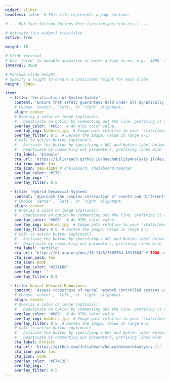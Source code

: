 ```yaml
---
widget: slider
headless: false  # This file represents a page section.

# ... Put Your Section Options Here (section position etc.) ...

# Activate this widget? true/false
active: true

weight: 10

# Slide interval.
# Use `false` to disable animation or enter a time in ms, e.g. `5000` (5s).
interval: 3600

# Minimum slide height.
# Specify a height to ensure a consistent height for each slide.
height: 350px

item:
  - title: 'Verification of System Safety'
    content: 'Ensure that safety guarantees hold under all dynamically feasible behaviors'
    # Choose `center`, `left`, or `right` alignment.
    align: center
    # Overlay a color or image (optional).
    #   Deactivate an option by commenting out the line, prefixing it with `#`.
    overlay_color: '#666'  # An HTML color value.
    overlay_img: bubbles.jpg  # Image path relative to your `static/media/` folder
    overlay_filter: 0.5  # Darken the image. Value in range 0-1.
    # Call to action button (optional).
    #   Activate the button by specifying a URL and button label below.
    #   Deactivate by commenting out parameters, prefixing lines with `#`.
    cta_label: 'Example'
    cta_url: 'https://juliareach.github.io/ReachabilityAnalysis.jl/dev/models/ISS/#International-Space-Station-1' # TODO add new example in the webpage
    cta_icon_pack: fas
    cta_icon: map-signs # chalkboard, chalkboard-teacher
    overlay_color: '#236'
    overlay_img: ''
    overlay_filter: 0.5

  - title: 'Hybrid Dynamical Systems'
    content: 'Approach the complex interaction of events and differential equations with set propagation techniques'
    # Choose `center`, `left`, or `right` alignment.
    align: center
    # Overlay a color or image (optional).
    #   Deactivate an option by commenting out the line, prefixing it with `#`.
    overlay_color: '#666'  # An HTML color value.
    overlay_img: bubbles.jpg  # Image path relative to your `static/media/` folder
    overlay_filter: 0.5  # Darken the image. Value in range 0-1.
    # Call to action button (optional).
    #   Activate the button by specifying a URL and button label below.
    #   Deactivate by commenting out parameters, prefixing lines with `#`.
    cta_label: 'Article'
    cta_url: 'https://dl.acm.org/doi/10.1145/3302504.3311804' # TODO add new example in the webpage
    cta_icon_pack: fas
    cta_icon: book
    overlay_color: '#27AE60'
    overlay_img: ''
    overlay_filter: 0.5

  - title: Neural Network Robustness
    content: 'Assess robustness of neural network controlled systems using set-based Reachability Analysis'
    # Choose `center`, `left`, or `right` alignment.
    align: center
    # Overlay a color or image (optional).
    #   Deactivate an option by commenting out the line, prefixing it with `#`.
    overlay_color: '#666'  # An HTML color value.
    overlay_img: bubbles.jpg  # Image path relative to your `static/media/` folder
    overlay_filter: 0.5  # Darken the image. Value in range 0-1.
    # Call to action button (optional).
    #   Activate the button by specifying a URL and button label below.
    #   Deactivate by commenting out parameters, prefixing lines with `#`.
    cta_label: Project
    cta_url: 'https://github.com/JuliaReach/NeuralNetworkAnalysis.jl'
    cta_icon_pack: fas
    cta_icon: code
    overlay_color: '#E74C3C'
    overlay_img: ''
    overlay_filter: 0.5
---
```

